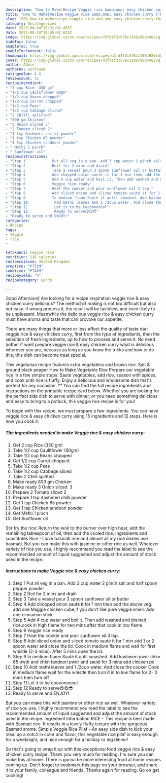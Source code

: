 ```yaml
---
description: "How to Make|Recipe Veggie rice &amp;amp; easy chicken curry {That is Simple"
title: "How to Make|Recipe Veggie rice &amp;amp; easy chicken curry {That is Simple"
slug: 1586-how-to-makerecipe-veggie-rice-and-amp-easy-chicken-curry-that-is-simple
category: Uncategorized
date: 2023-08-04T15:31:02.455Z
date: 2023-08-18T18:45:03.624Z
image: https://img-global.cpcdn.com/recipes/d3fd1f2c676c1108/680x482cq70/veggie-rice-easy-chicken-curry-recipe-main-photo.jpg
hideToc: false
enableToc: true
enableTocContent: false
thumbnail: https://img-global.cpcdn.com/recipes/d3fd1f2c676c1108/680x482cq70/veggie-rice-easy-chicken-curry-recipe-main-photo.jpg
cover: https://img-global.cpcdn.com/recipes/d3fd1f2c676c1108/680x482cq70/veggie-rice-easy-chicken-curry-recipe-main-photo.jpg
author: Admin
authorAv: notfound
ratingvalue: 4.6
reviewcount: 15
recipeingredient:
- "2 cup Rice  350 gm"
- "1/2 cup Cauliflower 80gm"
- "1/2 cup Beans chopped"
- "1/2 cup Carrot chopped"
- "1/2 cup Peas"
- "1/2 cup Cabbage sliced"
- "2 Chilli splitted"
- "800 gm Chicken"
- "3 Onion sliced 3"
- "2 Tomato sliced 2"
- "1 tsp Kashmeri chilli powder"
- "1 tsp Chicken 65 powder"
- "1 tsp Chicken tandoori powder"
- " Methi 1 pinch"
- " Sunflower oil"
recipeinstructions:
- "Step 1            Put all veg in a pan. Add 3 cup water 2 pinch salt and half spoon pepper powder"
- "Step 2            Boil for 2 mins and drain"
- "Step 3            Take a vessel pour 3 spoon sunflower oil or butter"
- "Step 4            Add chopped onion sauté it for 1 min then add the above veg. add one Maggie chicken cube,if you don’t like pure veggie smell. Add one cinnamon stick"
- "Step 5            Add 4 cup water and boil it. Then add washed and drained rice.cook in high flame for two mins.after that cook in low flame"
- "Step 6            Veggie rice ready"
- "Step 7            Heat the cooker and pour sunflower oil 3 tsp."
- "Step 8            Add sliced onion and sliced tomato sauté it for 1 min add 1 or 2 spoon water and close the lid. Cook in medium flame and wait for first whistle (2-3 mins). After 5 mins open the lid."
- "Step 9            In medium flame Sauté it until smashed. Add kashmeri pwdr chkn 65 pwdr and chkn tandoori pwdr and sauté for 3 mins add chicken pc"
- "Step 10            Add methi leaves and 1 /2cup water. And close the cooker Cook in medium flame wait for the whistle then turn it in to low flame for 2- 3 mins then turn off"
- "Step 11            Let it to be coooooooool"
- "Step 12            Ready to serve😋😋😎"
- "Ready to serve and ENJOY!"
categories:
- Recipe
tags:
- veggie
- rice
- 

katakunci: veggie rice  
nutrition: 136 calories
recipecuisine: United Kingdom
preptime: "PT31M"
cooktime: "PT40M"
recipeyield: "4"
recipecategory: Lunch

---
```



Good Afternoon| Are looking for a recipe inspiration veggie rice &amp; easy chicken curry delicious? The method of making is not too difficult but also not easy. If wrong process it, the result will be tasteless and even likely to be unpleasant. Meanwhile the delicious veggie rice &amp; easy chicken curry must have aroma and taste that can provoke our appetite.






There are many things that more or less affect the quality of taste dari veggie rice &amp; easy chicken curry, first from the type of ingredients, then the selection of fresh ingredients, up to how to process and serve it. No need bother if want prepare veggie rice &amp; easy chicken curry what is delicious wherever you are, because as long as you know the tricks and how to do this, this dish can become treat special.


This vegetarian recipe features extra vegetables and brown rice. Salt &amp; ground black pepper How to Make Vegetable Rice Prepare our vegetable rice in a few simple steps: Sauté vegetables, add rice, season with spices, and cook until rice is fluffy. Enjoy a delicious and wholesome dish that&#39;s perfect for any occasion. ** You can find the full recipe ingredients and instructions on the printable recipe card below. Whether you are looking for the perfect side dish to serve with dinner, or you need something delicious and easy to bring to a potluck, this veggie rice recipe is for you!


To begin with this recipe, we must prepare a few ingredients. You can have veggie rice &amp; easy chicken curry using 15 ingredients and 12 steps. Here is how you cook it.

<!--inarticleads1-->

##### The ingredients needed to make Veggie rice &amp; easy chicken curry:

1. Get 2 cup Rice  (350 gm)
1. Take 1/2 cup Cauliflower (80gm)
1. Take 1/2 cup Beans chopped
1. Get 1/2 cup Carrot chopped
1. Take 1/2 cup Peas
1. Take 1/2 cup Cabbage sliced
1. Take 2 Chilli splitted
1. Make ready 800 gm Chicken
1. Make ready 3 Onion sliced. 3
1. Prepare 2 Tomato sliced 2
1. Prepare 1 tsp Kashmeri chilli powder
1. Get 1 tsp Chicken 65 powder
1. Get 1 tsp Chicken tandoori powder
1. Get  Methi 1 pinch
1. Get  Sunflower oil


Stir fry the rice: Return the wok to the burner over high heat, add the remaining tablespoon of oil, then add the cooled rice. Ingredients and substitutes Rice - I love basmati rice and almost all my rice dishes use basmati. But you can make this with jasmine or other rice as well. Whatever variety of rice you use, I highly recommend you read the label to see the recommended amount of liquid suggested and adjust the amount of stock used in the recipe. 

<!--inarticleads2-->

##### Instructions to make Veggie rice &amp; easy chicken curry:

1. Step 1            Put all veg in a pan. Add 3 cup water 2 pinch salt and half spoon pepper powder
1. Step 2            Boil for 2 mins and drain
1. Step 3            Take a vessel pour 3 spoon sunflower oil or butter
1. Step 4            Add chopped onion sauté it for 1 min then add the above veg. add one Maggie chicken cube,if you don’t like pure veggie smell. Add one cinnamon stick
1. Step 5            Add 4 cup water and boil it. Then add washed and drained rice.cook in high flame for two mins.after that cook in low flame
1. Step 6            Veggie rice ready
1. Step 7            Heat the cooker and pour sunflower oil 3 tsp.
1. Step 8            Add sliced onion and sliced tomato sauté it for 1 min add 1 or 2 spoon water and close the lid. Cook in medium flame and wait for first whistle (2-3 mins). After 5 mins open the lid.
1. Step 9            In medium flame Sauté it until smashed. Add kashmeri pwdr chkn 65 pwdr and chkn tandoori pwdr and sauté for 3 mins add chicken pc
1. Step 10            Add methi leaves and 1 /2cup water. And close the cooker Cook in medium flame wait for the whistle then turn it in to low flame for 2- 3 mins then turn off
1. Step 11            Let it to be coooooooool
1. Step 12            Ready to serve😋😋😎
1. Ready to serve and ENJOY!

But you can make this with jasmine or other rice as well. Whatever variety of rice you use, I highly recommend you read the label to see the recommended amount of liquid suggested and adjust the amount of stock used in the recipe. Ingredient Information RICE - This recipe is best made with Basmati rice. It results in a lovely fluffy texture with the gorgeous Basmati aroma. Simple Veggie Rice Pilaf - An easy side dish to kick your meal up a notch in color and flavor, this vegetable rice pilaf is easy enough for a weeknight, and nice enough for a holiday or big dinner! 

So that's going to wrap it up with this exceptional food veggie rice &amp; easy chicken curry recipe. Thank you very much for reading. I'm sure you can make this at home. There is gonna be more interesting food at home recipes coming up. Don't forget to bookmark this page on your browser, and share it to your family, colleague and friends. Thanks again for reading. Go on get cooking!
